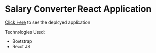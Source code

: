 # Salary Converter React Application

[Click Here](https://priceless-perlman-99af57.netlify.app) to see the deployed application

Technologies Used:

- Bootstrap
- React JS